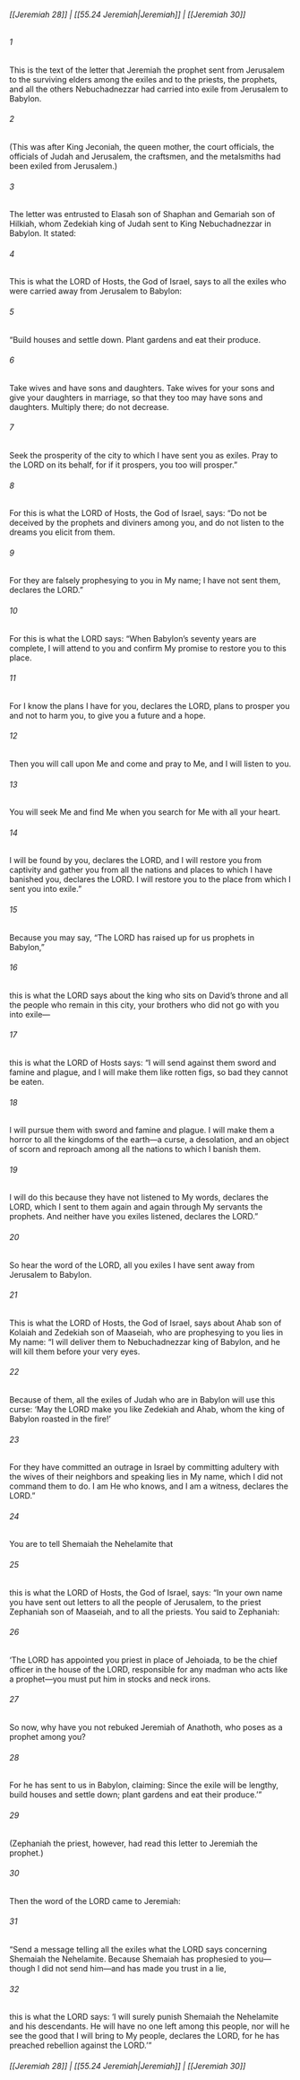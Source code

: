 
###### [[Jeremiah 28]] | [[55.24 Jeremiah|Jeremiah]] | [[Jeremiah 30]]

###### 1
This is the text of the letter that Jeremiah the prophet sent from Jerusalem to the surviving elders among the exiles and to the priests, the prophets, and all the others Nebuchadnezzar had carried into exile from Jerusalem to Babylon.
###### 2
(This was after King Jeconiah, the queen mother, the court officials, the officials of Judah and Jerusalem, the craftsmen, and the metalsmiths had been exiled from Jerusalem.)
###### 3
The letter was entrusted to Elasah son of Shaphan and Gemariah son of Hilkiah, whom Zedekiah king of Judah sent to King Nebuchadnezzar in Babylon. It stated:
###### 4
This is what the LORD of Hosts, the God of Israel, says to all the exiles who were carried away from Jerusalem to Babylon:
###### 5
“Build houses and settle down. Plant gardens and eat their produce.
###### 6
Take wives and have sons and daughters. Take wives for your sons and give your daughters in marriage, so that they too may have sons and daughters. Multiply there; do not decrease.
###### 7
Seek the prosperity of the city to which I have sent you as exiles. Pray to the LORD on its behalf, for if it prospers, you too will prosper.”
###### 8
For this is what the LORD of Hosts, the God of Israel, says: “Do not be deceived by the prophets and diviners among you, and do not listen to the dreams you elicit from them.
###### 9
For they are falsely prophesying to you in My name; I have not sent them, declares the LORD.”
###### 10
For this is what the LORD says: “When Babylon’s seventy years are complete, I will attend to you and confirm My promise to restore you to this place.
###### 11
For I know the plans I have for you, declares the LORD, plans to prosper you and not to harm you, to give you a future and a hope.
###### 12
Then you will call upon Me and come and pray to Me, and I will listen to you.
###### 13
You will seek Me and find Me when you search for Me with all your heart.
###### 14
I will be found by you, declares the LORD, and I will restore you from captivity and gather you from all the nations and places to which I have banished you, declares the LORD. I will restore you to the place from which I sent you into exile.”
###### 15
Because you may say, “The LORD has raised up for us prophets in Babylon,”
###### 16
this is what the LORD says about the king who sits on David’s throne and all the people who remain in this city, your brothers who did not go with you into exile—
###### 17
this is what the LORD of Hosts says: “I will send against them sword and famine and plague, and I will make them like rotten figs, so bad they cannot be eaten.
###### 18
I will pursue them with sword and famine and plague. I will make them a horror to all the kingdoms of the earth—a curse, a desolation, and an object of scorn and reproach among all the nations to which I banish them.
###### 19
I will do this because they have not listened to My words, declares the LORD, which I sent to them again and again through My servants the prophets. And neither have you exiles listened, declares the LORD.”
###### 20
So hear the word of the LORD, all you exiles I have sent away from Jerusalem to Babylon.
###### 21
This is what the LORD of Hosts, the God of Israel, says about Ahab son of Kolaiah and Zedekiah son of Maaseiah, who are prophesying to you lies in My name: “I will deliver them to Nebuchadnezzar king of Babylon, and he will kill them before your very eyes.
###### 22
Because of them, all the exiles of Judah who are in Babylon will use this curse: ‘May the LORD make you like Zedekiah and Ahab, whom the king of Babylon roasted in the fire!’
###### 23
For they have committed an outrage in Israel by committing adultery with the wives of their neighbors and speaking lies in My name, which I did not command them to do. I am He who knows, and I am a witness, declares the LORD.”
###### 24
You are to tell Shemaiah the Nehelamite that
###### 25
this is what the LORD of Hosts, the God of Israel, says: “In your own name you have sent out letters to all the people of Jerusalem, to the priest Zephaniah son of Maaseiah, and to all the priests. You said to Zephaniah:
###### 26
‘The LORD has appointed you priest in place of Jehoiada, to be the chief officer in the house of the LORD, responsible for any madman who acts like a prophet—you must put him in stocks and neck irons.
###### 27
So now, why have you not rebuked Jeremiah of Anathoth, who poses as a prophet among you?
###### 28
For he has sent to us in Babylon, claiming: Since the exile will be lengthy, build houses and settle down; plant gardens and eat their produce.’”
###### 29
(Zephaniah the priest, however, had read this letter to Jeremiah the prophet.)
###### 30
Then the word of the LORD came to Jeremiah:
###### 31
“Send a message telling all the exiles what the LORD says concerning Shemaiah the Nehelamite. Because Shemaiah has prophesied to you—though I did not send him—and has made you trust in a lie,
###### 32
this is what the LORD says: ‘I will surely punish Shemaiah the Nehelamite and his descendants. He will have no one left among this people, nor will he see the good that I will bring to My people, declares the LORD, for he has preached rebellion against the LORD.’”

###### [[Jeremiah 28]] | [[55.24 Jeremiah|Jeremiah]] | [[Jeremiah 30]]
